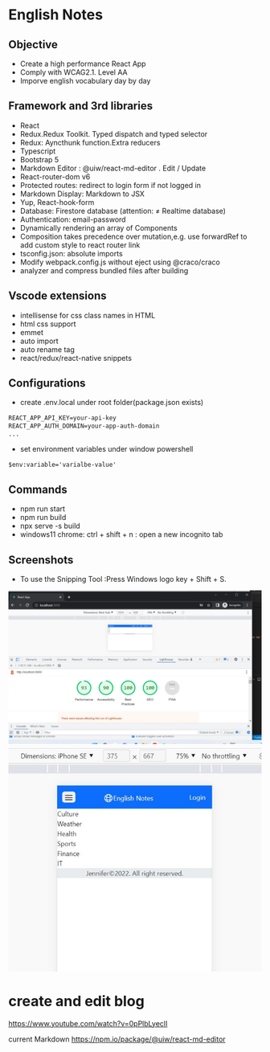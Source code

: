 # English Notes

## Objective

- Create a high performance React App
- Comply with WCAG2.1. Level AA
- Imporve english vocabulary day by day

## Framework and 3rd libraries

- React
- Redux.Redux Toolkit. Typed dispatch and typed selector
- Redux: Ayncthunk function.Extra reducers
- Typescript
- Bootstrap 5
- Markdown Editor : @uiw/react-md-editor . Edit / Update
- React-router-dom v6
- Protected routes: redirect to login form if not logged in
- Markdown Display: Markdown to JSX
- Yup, React-hook-form
- Database: Firestore database (attention: ≠ Realtime database)
- Authentication: email-password
- Dynamically rendering an array of Components
- Composition takes precedence over mutation,e.g. use forwardRef to add custom style to react router link
- tsconfig.json: absolute imports
- Modify webpack.config.js without eject using @craco/craco
- analyzer and compress bundled files after building

## Vscode extensions

- intellisense for css class names in HTML
- html css support
- emmet
- auto import
- auto rename tag
- react/redux/react-native snippets

## Configurations

- create .env.local under root folder(package.json exists)

```
REACT_APP_API_KEY=your-api-key
REACT_APP_AUTH_DOMAIN=your-app-auth-domain
...
```

- set environment variables under window powershell

```
$env:variable='varialbe-value'
```

## Commands

- npm run start
- npm run build
- npx serve -s build
- windows11 chrome: ctrl + shift + n : open a new incognito tab

## Screenshots

- To use the Snipping Tool :Press Windows logo key + Shift + S.

![Lighthouse Score](./public/performance1.jpg)
![small-screen](./public/small-screen.jpg)

# create and edit blog

https://www.youtube.com/watch?v=0pPlbLyeclI

current Markdown
https://npm.io/package/@uiw/react-md-editor
